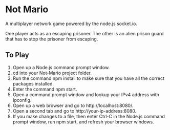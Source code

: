 # Not Mario
A multiplayer network game powered by the node.js socket.io. 

One player acts as an escaping prisoner. The other is an alien prison guard that has to stop the prisoner from escaping.

## To Play
1) Open up a Node.js command prompt window.
2) cd into your Not-Mario project folder.
3) Run the command npm install to make sure that you have all the correct packages installed.
4) Enter the command npm start.
5) Open a command prompt window and lookup your IPv4 address with ipconfig.
6) Open up a web browser and go to http://localhost:8080/.
7) Open a second tab and go to http://your-ip-address:8080.
8) If you make changes to a file, then enter Ctrl-C in the Node.js command prompt window,
	run npm start, and refresh your browser windows.

